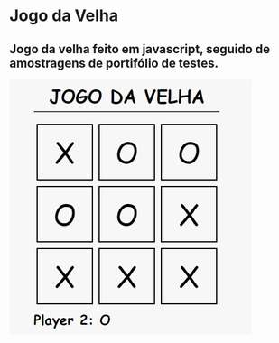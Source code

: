 # Jogo da Velha  
## Jogo da velha feito em javascript, seguido de amostragens de portifólio de testes.


![descrição](public\Screenshot_1.jpg) 